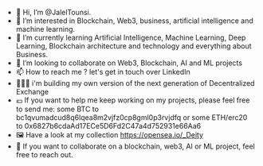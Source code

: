 - 👋 Hi, I’m @JalelTounsi.
- 👀 I’m interested in Blockchain, Web3, business, artificial intelligence and machine learning.
- 🌱 I’m currently learning Artificial Intelligence, Machine Learning, Deep Learning, Blockchain architecture and technology and everything about Business.
- 💞️ I’m looking to collaborate on Web3, Blockchain, AI and ML projects
- 📫 How to reach me ? let's get in touch over LinkedIn
- 👨🏻‍💻 i'm building my own version of the next generation of Decentralized Exchange
- 💶 If you want to help me keep working on my projects, please feel free to send me:
some BTC to bc1qvumadcud8q6lqea8m2vjfz0cp8gml0p3rvjdfq or some ETH/erc20 to 0x6827b6cdaAd17ECe5D6Fd2C47a4d752931e66Aa6
- 🖼 Have a look at my collection https://opensea.io/_Deity
- 🦾 If you want to collaborate on a blockchain, web3, AI or ML project, feel free to reach out.

<!---
JalelTounsi/JalelTounsi is a ✨ special ✨ repository because its `README.md` (this file) appears on your GitHub profile.
You can click the Preview link to take a look at your changes.
--->
